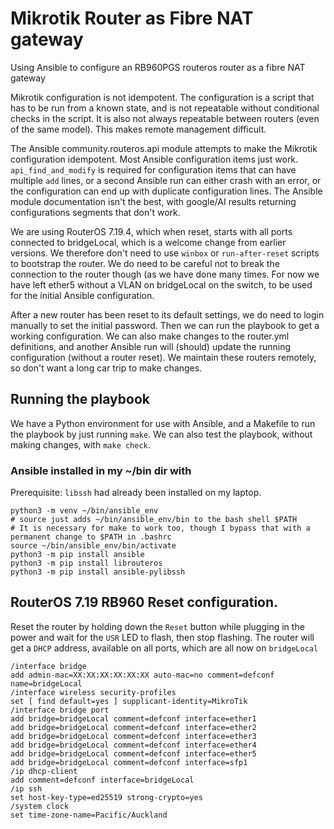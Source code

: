 # Mikrotik Router as Fibre NAT gateway
Using Ansible to configure an RB960PGS routeros router as a fibre NAT gateway

Mikrotik configuration is not idempotent. The configuration is a script that has to be run from a known state, and is not repeatable without conditional checks in the script. It is also not always repeatable between routers (even of the same model). This makes remote management difficult.

The Ansible community.routeros.api module attempts to make the Mikrotik configuration idempotent. Most Ansible configuration items just work. `api_find_and_modify` is required for configuration items that can have multiple `add` lines, or a second Ansible run can either crash with an error, or the configuration can end up with duplicate configuration lines. The Ansible module documentation isn't the best, with google/AI results returning configurations segments that don't work.

We are using RouterOS 7.19.4, which when reset, starts with all ports connected to bridgeLocal, which is a welcome change from earlier versions. We therefore don't need to use `winbox` or `run-after-reset` scripts to bootstrap the router. We do need to be careful not to break the connection to the router though (as we have done many times. For now we have left ether5 without a VLAN on bridgeLocal on the switch, to be used for the initial Ansible configuration.

After a new router has been reset to its default settings, we do need to login manually to set the initial password. Then we can run the playbook to get a working configuration. We can also make changes to the router.yml definitions, and another Ansible run will (should) update the running configuration (without a router reset). We maintain these routers remotely, so don't want a long car trip to make changes.

## Running the playbook

We have a Python environment for use with Ansible, and a Makefile to run the playbook by just running `make`. We can also test the playbook, without making changes, with `make check`.

### Ansible installed in my ~/bin dir with
Prerequisite: `libssh` had already been installed on my laptop.

```
python3 -m venv ~/bin/ansible_env
# source just adds ~/bin/ansible_env/bin to the bash shell $PATH
# It is necessary for make to work too, though I bypass that with a permanent change to $PATH in .bashrc
source ~/bin/ansible_env/bin/activate
python3 -m pip install ansible
python3 -m pip install librouteros
python3 -m pip install ansible-pylibssh
```

## RouterOS 7.19 RB960 Reset configuration.

Reset the router by holding down the `Reset` button while plugging in the power and wait for the `USR` LED to flash, then stop flashing. The router will get a `DHCP` address, available on all ports, which are all now on `bridgeLocal`
```
/interface bridge
add admin-mac=XX:XX:XX:XX:XX:XX auto-mac=no comment=defconf name=bridgeLocal
/interface wireless security-profiles
set [ find default=yes ] supplicant-identity=MikroTik
/interface bridge port
add bridge=bridgeLocal comment=defconf interface=ether1
add bridge=bridgeLocal comment=defconf interface=ether2
add bridge=bridgeLocal comment=defconf interface=ether3
add bridge=bridgeLocal comment=defconf interface=ether4
add bridge=bridgeLocal comment=defconf interface=ether5
add bridge=bridgeLocal comment=defconf interface=sfp1
/ip dhcp-client
add comment=defconf interface=bridgeLocal
/ip ssh
set host-key-type=ed25519 strong-crypto=yes
/system clock
set time-zone-name=Pacific/Auckland
```
